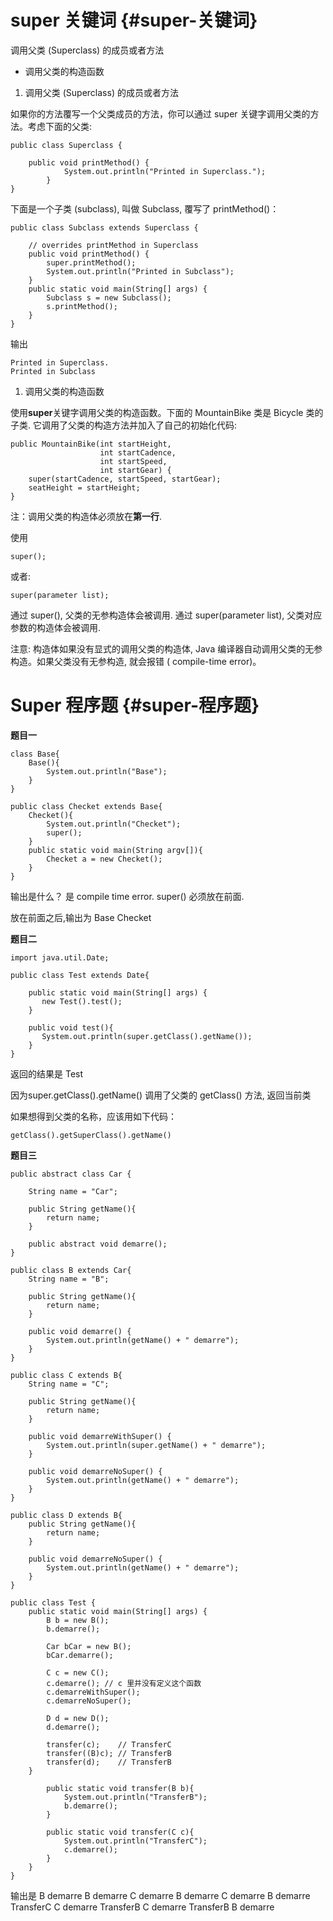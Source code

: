 # super 关键词 {#super-关键词}

调用父类 \(Superclass\) 的成员或者方法

* 调用父类的构造函数

1. 调用父类 \(Superclass\) 的成员或者方法

如果你的方法覆写一个父类成员的方法，你可以通过 super 关键字调用父类的方法。考虑下面的父类:

```
public class Superclass {

    public void printMethod() {
            System.out.println("Printed in Superclass.");
        }
}

```

下面是一个子类 \(subclass\), 叫做 Subclass, 覆写了 printMethod\(\)：

```
public class Subclass extends Superclass {

    // overrides printMethod in Superclass
    public void printMethod() {
        super.printMethod();
        System.out.println("Printed in Subclass");
    }
    public static void main(String[] args) {
        Subclass s = new Subclass();
        s.printMethod();
    }
}
```

输出

```
Printed in Superclass.
Printed in Subclass
```

1. 调用父类的构造函数

使用**super**关键字调用父类的构造函数。下面的 MountainBike 类是 Bicycle 类的子类. 它调用了父类的构造方法并加入了自己的初始化代码:

```
public MountainBike(int startHeight,
                    int startCadence,
                    int startSpeed,
                    int startGear) {
    super(startCadence, startSpeed, startGear);
    seatHeight = startHeight;
}
```

注：调用父类的构造体必须放在**第一行**.

使用

```
super();
```

或者:

```
super(parameter list);
```

通过 super\(\), 父类的无参构造体会被调用. 通过 super\(parameter list\), 父类对应参数的构造体会被调用.

注意: 构造体如果没有显式的调用父类的构造体, Java 编译器自动调用父类的无参构造。如果父类没有无参构造, 就会报错 \( compile-time error\)。



# Super 程序题 {#super-程序题}

**题目一**

```
class Base{
    Base(){
        System.out.println("Base");
    }
}

public class Checket extends Base{
    Checket(){
        System.out.println("Checket");
        super();
    }
    public static void main(String argv[]){
        Checket a = new Checket();
    }
}

```

输出是什么？ 是 compile time error. super\(\) 必须放在前面.

放在前面之后,输出为 Base Checket

**题目二**

```
import java.util.Date;

public class Test extends Date{

    public static void main(String[] args) {
       new Test().test();
    }

    public void test(){
       System.out.println(super.getClass().getName());
    }
}

```

返回的结果是 Test

因为super.getClass\(\).getName\(\) 调用了父类的 getClass\(\) 方法, 返回当前类

如果想得到父类的名称，应该用如下代码：

```
getClass().getSuperClass().getName()

```

**题目三**

```
public abstract class Car {

    String name = "Car";

    public String getName(){
        return name;
    }

    public abstract void demarre();
}

public class B extends Car{
    String name = "B";

    public String getName(){
        return name;
    }

    public void demarre() {
        System.out.println(getName() + " demarre");
    }
}

public class C extends B{
    String name = "C";

    public String getName(){
        return name;
    }

    public void demarreWithSuper() {
        System.out.println(super.getName() + " demarre");
    }

    public void demarreNoSuper() {
        System.out.println(getName() + " demarre");
    }
}

public class D extends B{
    public String getName(){
        return name;
    }

    public void demarreNoSuper() {
        System.out.println(getName() + " demarre");
    }
}

public class Test {
    public static void main(String[] args) {
        B b = new B();
        b.demarre();

        Car bCar = new B();
        bCar.demarre();

        C c = new C();
        c.demarre(); // c 里并没有定义这个函数
        c.demarreWithSuper();
        c.demarreNoSuper();

        D d = new D();
        d.demarre();

        transfer(c);    // TransferC
        transfer((B)c); // TransferB
        transfer(d);    // TransferB
    }

        public static void transfer(B b){
            System.out.println("TransferB");
            b.demarre();
        }

        public static void transfer(C c){
            System.out.println("TransferC");
            c.demarre();
        }
    }
}

```

输出是 B demarre B demarre C demarre B demarre C demarre B demarre TransferC C demarre TransferB C demarre TransferB B demarre



